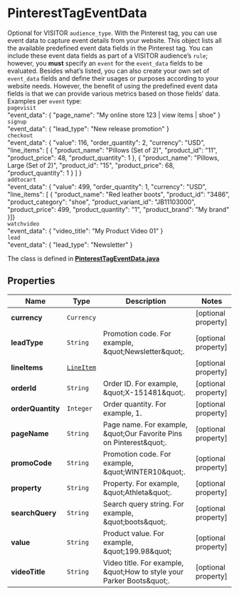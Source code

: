 

# PinterestTagEventData

Optional for VISITOR `audience_type`. With the Pinterest tag, you can use event data to capture event details from your website. This object lists all the available predefined event data fields in the Pinterest tag. You can include these event data fields as part of a VISITOR audience’s `rule`; however, you **must** specify an `event` for the `event_data` fields to be evaluated. Besides what’s listed, you can also create your own set of `event_data` fields and define their usages or purposes according to your website needs. However, the benefit of using the predefined event data fields is that we can provide various metrics based on those fields' data.<br>Examples per `event` type:<br>`pagevisit`<br>\"event_data\": { \"page_name\": \"My online store 123 | view items | shoe\" }<br>`signup`<br>\"event_data\": { \"lead_type\": \"New release promotion\" }<br>`checkout`<br>\"event_data\": { \"value\": 116, \"order_quantity\": 2, \"currency\": \"USD\", \"line_items\": [ { \"product_name\": \"Pillows (Set of 2)\", \"product_id\": \"11\", \"product_price\": 48, \"product_quantity\": 1 }, { \"product_name\": \"Pillows, Large (Set of 2)\", \"product_id\": \"15\", \"product_price\": 68, \"product_quantity\": 1 } ] }<br>`addtocart`<br>\"event_data\": { \"value\": 499, \"order_quantity\": 1, \"currency\": \"USD\", \"line_items\": [ { \"product_name\": \"Red leather boots\", \"product_id\": \"3486\", \"product_category\": \"shoe\", \"product_variant_id\": \"JB11103000\", \"product_price\": 499, \"product_quantity\": \"1\", \"product_brand\": \"My brand\" }]}<br>`watchvideo`<br>\"event_data\": { \"video_title\": \"My Product Video 01\" }<br>`lead`<br>\"event_data\": { \"lead_type\": \"Newsletter\" }

The class is defined in **[PinterestTagEventData.java](../../src/main/java/org/openapitools/model/PinterestTagEventData.java)**

## Properties

Name | Type | Description | Notes
------------ | ------------- | ------------- | -------------
**currency** | `Currency` |  |  [optional property]
**leadType** | `String` | Promotion code. For example, \&quot;Newsletter\&quot;. |  [optional property]
**lineItems** | [`LineItem`](LineItem.md) |  |  [optional property]
**orderId** | `String` | Order ID. For example, \&quot;X-151481\&quot;. |  [optional property]
**orderQuantity** | `Integer` | Order quantity. For example, 1. |  [optional property]
**pageName** | `String` | Page name. For example, \&quot;Our Favorite Pins on Pinterest\&quot;. |  [optional property]
**promoCode** | `String` | Promotion code. For example, \&quot;WINTER10\&quot;. |  [optional property]
**property** | `String` | Property. For example, \&quot;Athleta\&quot;. |  [optional property]
**searchQuery** | `String` | Search query string. For example, \&quot;boots\&quot;. |  [optional property]
**value** | `String` | Product value. For example, \&quot;199.98\&quot; |  [optional property]
**videoTitle** | `String` | Video title. For example, \&quot;How to style your Parker Boots\&quot;. |  [optional property]













